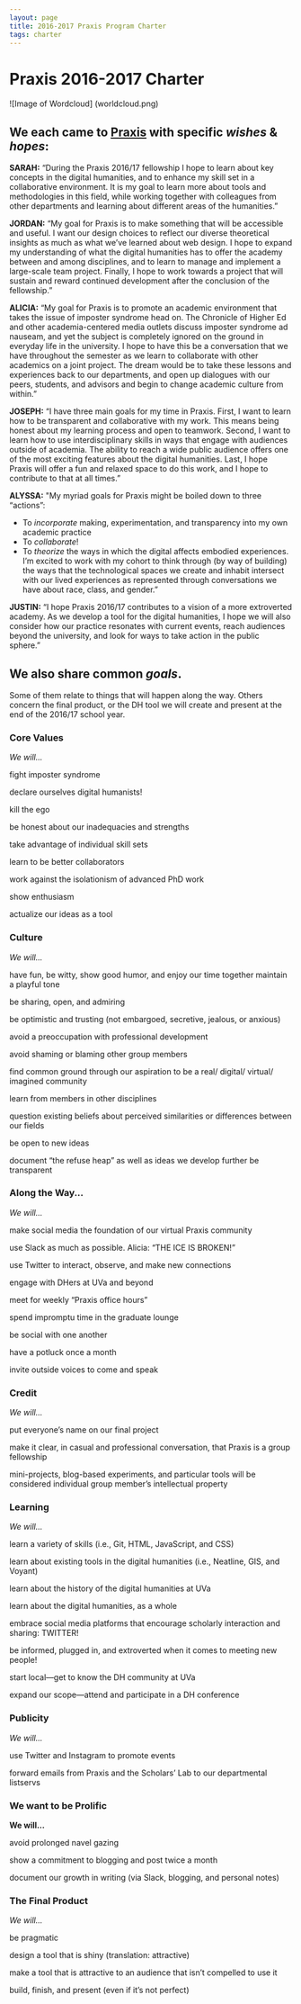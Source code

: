 ```yaml
---
layout: page
title: 2016-2017 Praxis Program Charter
tags: charter
---
```


# Praxis 2016-2017 Charter

![Image of Wordcloud] (worldcloud.png)

## We each came to [Praxis](http://praxis.scholarslab.org.) with specific *wishes* & *hopes*:

**SARAH:** “During the Praxis 2016/17 fellowship I hope to learn about key concepts in the digital humanities, and to enhance my skill set in a collaborative environment.  It is my goal to learn more about tools and methodologies in this field, while working together with colleagues from other departments and learning about different areas of the humanities.”

**JORDAN:** “My goal for Praxis is to make something that will be accessible and useful. I want our design choices to reflect our diverse theoretical insights as much as what we’ve learned about web design. I hope to expand my understanding of what the digital humanities has to offer the academy between and among disciplines, and to learn to manage and implement a large-scale team project. Finally, I hope to work towards a project that will sustain and reward continued development after the conclusion of the fellowship.”

**ALICIA:** “My goal for Praxis is to promote an academic environment that takes the issue of imposter syndrome head on. The Chronicle of Higher Ed and other academia-centered media outlets discuss imposter syndrome ad nauseam, and yet the subject is completely ignored on the ground in everyday life in the university. I hope to have this be a conversation that we have throughout the semester as we learn to collaborate with other academics on a joint project. The dream would be to take these lessons and experiences back to our departments, and open up dialogues with our peers, students, and advisors and begin to change academic culture from within.”

**JOSEPH:** “I have three main goals for my time in Praxis. First, I want to learn how to be transparent and collaborative with my work. This means being honest about my learning process and open to teamwork. Second, I want to learn how to use interdisciplinary skills in ways that engage with audiences outside of academia. The ability to reach a wide public audience offers one of the most exciting features about the digital humanities. Last, I hope Praxis will offer a fun and relaxed space to do this work, and I hope to contribute to that at all times.”

**ALYSSA:** "My myriad goals for Praxis might be boiled down to three “actions”:
* To *incorporate* making, experimentation, and transparency into my own academic practice
* To *collaborate*!  
* To *theorize* the ways in which the digital affects embodied experiences. I’m excited to work with my cohort to think through (by way of building) the ways that the technological spaces we create and inhabit intersect with our lived experiences as represented through conversations we have about race, class, and gender.”

**JUSTIN:** “I hope Praxis 2016/17 contributes to a vision of a more extroverted academy. As we develop a tool for the digital humanities, I hope we will also consider how our practice resonates with current events, reach audiences beyond the university, and look for ways to take action in the public sphere.”

## We also share common *goals*.

Some of them relate to things that will happen along the way. Others concern the final product, or the DH tool we will create and present at the end of the 2016/17 school year.

### Core Values

*We will...*

fight imposter syndrome

declare ourselves digital humanists!

kill the ego

be honest about our inadequacies and strengths

take advantage of individual skill sets

learn to be better collaborators

work against the isolationism of advanced PhD work  

show enthusiasm

actualize our ideas as a tool

### Culture

*We will...*

have fun, be witty, show good humor, and enjoy our time together
maintain a playful tone

be sharing, open, and admiring

be optimistic and trusting (not embargoed, secretive, jealous, or anxious)

avoid a preoccupation with professional development

avoid shaming or blaming other group members

find common ground through our aspiration to be a real/ digital/ virtual/ imagined community

learn from members in other disciplines

question existing beliefs about perceived similarities or differences between our fields

be open to new ideas

document “the refuse heap” as well as ideas we develop further
be transparent

### Along the Way...

*We will…*

make social media the foundation of our virtual Praxis community

use Slack as much as possible. Alicia: “THE ICE IS BROKEN!”

use Twitter to interact, observe, and make new connections

engage with DHers at UVa and beyond

meet for weekly “Praxis office hours”

spend impromptu time in the graduate lounge

be social with one another

have a potluck once a month

invite outside voices to come and speak

### Credit

*We will…*

put everyone’s name on our final project

make it clear, in casual and professional conversation, that Praxis is a group fellowship

mini-projects, blog-based experiments, and particular tools will be considered individual group member’s intellectual property

### Learning

*We will…*

learn a variety of skills (i.e., Git, HTML, JavaScript, and CSS)

learn about existing tools in the digital humanities (i.e., Neatline, GIS, and Voyant)

learn about the history of the digital humanities at UVa

learn about the digital humanities, as a whole

embrace social media platforms that encourage scholarly interaction and sharing: TWITTER!

be informed, plugged in, and extroverted when it comes to meeting new people!

start local—get to know the DH community at UVa

expand our scope—attend and participate in a DH conference

### Publicity

*We will…*

use Twitter and Instagram to promote events

forward emails from Praxis and the Scholars’ Lab to our departmental listservs

### We want to be Prolific

**We will…**

avoid prolonged navel gazing

show a commitment to blogging and post twice a month

document our growth in writing (via Slack, blogging, and personal notes)

### The Final Product

*We will…*

be pragmatic

design a tool that is shiny (translation: attractive)

make a tool that is attractive to an audience that isn’t compelled to use it

build, finish, and present (even if it’s not perfect)
